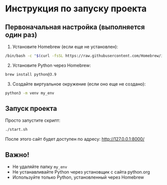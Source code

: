 # Инструкция по запуску проекта

## Первоначальная настройка (выполняется один раз)

1. Установите Homebrew (если еще не установлен):
```bash
/bin/bash -c "$(curl -fsSL https://raw.githubusercontent.com/Homebrew/install/HEAD/install.sh)"
```

2. Установите Python через Homebrew:
```bash
brew install python@3.9
```

3. Создайте виртуальное окружение (если оно еще не создано):
```bash
python3 -m venv my_env
```

## Запуск проекта

Просто запустите скрипт:
```bash
./start.sh
```

После этого сайт будет доступен по адресу: http://127.0.0.1:8000/

## Важно!
- Не удаляйте папку `my_env`
- Не устанавливайте Python через установщик с сайта python.org
- Используйте только Python, установленный через Homebrew 